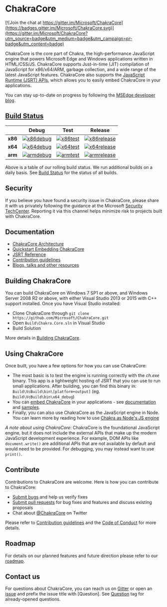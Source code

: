 # ChakraCore

[![Join the chat at https://gitter.im/Microsoft/ChakraCore](https://badges.gitter.im/Microsoft/ChakraCore.svg)](https://gitter.im/Microsoft/ChakraCore?utm_source=badge&utm_medium=badge&utm_campaign=pr-badge&utm_content=badge)

ChakraCore is the core part of Chakra, the high-performance JavaScript engine that powers Microsoft Edge and Windows applications written in HTML/CSS/JS.  ChakraCore supports Just-in-time (JIT) compilation of JavaScript for x86/x64/ARM, garbage collection, and a wide range of the latest JavaScript features.  ChakraCore also supports the [JavaScript Runtime (JSRT) APIs](https://github.com/Microsoft/ChakraCore/wiki/JavaScript-Runtime-%28JSRT%29-Overview), which allows you to easily embed ChakraCore in your applications.

You can stay up-to-date on progress by following the [MSEdge developer blog](https://blogs.windows.com/msedgedev/).

## [Build Status](https://github.com/Microsoft/ChakraCore/wiki/Build-Status)

|         | __Debug__ | __Test__ | __Release__ |
|:-------:|:---------:|:--------:|:-----------:|
| __x86__ | [![x86debug][x86dbgicon]][x86dbglink] | [![x86test][x86testicon]][x86testlink] | [![x86release][x86relicon]][x86rellink] |
| __x64__ | [![x64debug][x64dbgicon]][x64dbglink] | [![x64test][x64testicon]][x64testlink] | [![x64release][x64relicon]][x64rellink] |
| __arm__ | [![armdebug][armdbgicon]][armdbglink] | [![armtest][armtesticon]][armtestlink] | [![armrelease][armrelicon]][armrellink] |

[x86dbgicon]: https://ci.dot.net/job/Microsoft_ChakraCore/job/master/job/x86_debug/badge/icon
[x86dbglink]: https://ci.dot.net/job/Microsoft_ChakraCore/job/master/job/x86_debug/
[x86testicon]: https://ci.dot.net/job/Microsoft_ChakraCore/job/master/job/x86_test/badge/icon
[x86testlink]: https://ci.dot.net/job/Microsoft_ChakraCore/job/master/job/x86_test/
[x86relicon]: https://ci.dot.net/job/Microsoft_ChakraCore/job/master/job/x86_release/badge/icon
[x86rellink]: https://ci.dot.net/job/Microsoft_ChakraCore/job/master/job/x86_release/

[x64dbgicon]: https://ci.dot.net/job/Microsoft_ChakraCore/job/master/job/x64_debug/badge/icon
[x64dbglink]: https://ci.dot.net/job/Microsoft_ChakraCore/job/master/job/x64_debug/
[x64testicon]: https://ci.dot.net/job/Microsoft_ChakraCore/job/master/job/x64_test/badge/icon
[x64testlink]: https://ci.dot.net/job/Microsoft_ChakraCore/job/master/job/x64_test/
[x64relicon]: https://ci.dot.net/job/Microsoft_ChakraCore/job/master/job/x64_release/badge/icon
[x64rellink]: https://ci.dot.net/job/Microsoft_ChakraCore/job/master/job/x64_release/

[armdbgicon]: https://ci.dot.net/job/Microsoft_ChakraCore/job/master/job/arm_debug/badge/icon
[armdbglink]: https://ci.dot.net/job/Microsoft_ChakraCore/job/master/job/arm_debug/
[armtesticon]: https://ci.dot.net/job/Microsoft_ChakraCore/job/master/job/arm_test/badge/icon
[armtestlink]: https://ci.dot.net/job/Microsoft_ChakraCore/job/master/job/arm_test/
[armrelicon]: https://ci.dot.net/job/Microsoft_ChakraCore/job/master/job/arm_release/badge/icon
[armrellink]: https://ci.dot.net/job/Microsoft_ChakraCore/job/master/job/arm_release/

Above is a table of our rolling build status. We run additional builds on a daily basis. See [Build Status](https://github.com/Microsoft/ChakraCore/wiki/Build-Status) for the status of all builds.

## Security

If you believe you have found a security issue in ChakraCore, please share it with us privately following the guidance at the Microsoft [Security TechCenter](https://technet.microsoft.com/en-us/security/ff852094). Reporting it via this channel helps minimize risk to projects built with ChakraCore.

## Documentation

* [ChakraCore Architecture](https://github.com/Microsoft/ChakraCore/wiki/Architecture-Overview)
* [Quickstart Embedding ChakraCore](https://github.com/Microsoft/ChakraCore/wiki/Embedding-ChakraCore)
* [JSRT Reference](https://github.com/Microsoft/ChakraCore/wiki/JavaScript-Runtime-%28JSRT%29-Reference)
* [Contribution guidelines](CONTRIBUTING.md)
* [Blogs, talks and other resources](https://github.com/Microsoft/ChakraCore/wiki/Resources)

## Building ChakraCore

You can build ChakraCore on Windows 7 SP1 or above, and Windows Server 2008 R2 or above, with either Visual Studio 2013 or 2015 with C++ support installed.  Once you have Visual Studio installed:

* Clone ChakraCore through ```git clone https://github.com/Microsoft/ChakraCore.git```
* Open `Build\Chakra.Core.sln` in Visual Studio
* Build Solution

More details in [Building ChakraCore](https://github.com/Microsoft/ChakraCore/wiki/Building-ChakraCore).

## Using ChakraCore

Once built, you have a few options for how you can use ChakraCore:

* The most basic is to test the engine is running correctly with the *ch.exe* binary.  This app is a lightweight hosting of JSRT that you can use to run small applications.  After building, you can find this binary in: `Build\VcBuild\bin\[platform+output]`  (eg. `Build\VcBuild\bin\x64_debug`)
* You can [embed ChakraCore](https://github.com/Microsoft/ChakraCore/wiki/Embedding-ChakraCore) in your applications - see [documentation](https://github.com/Microsoft/ChakraCore/wiki/Embedding-ChakraCore) and [samples](http://aka.ms/chakracoresamples).
* Finally, you can also use ChakraCore as the JavaScript engine in Node.  You can learn more by reading how to use [Chakra as Node's JS engine](https://github.com/Microsoft/node)

_A note about using ChakraCore_: ChakraCore is the foundational JavaScript engine, but it does not include the external APIs that make up the modern JavaScript development experience.  For example, DOM APIs like ```document.write()``` are additional APIs that are not available by default and would need to be provided.  For debugging, you may instead want to use ```print()```.

## Contribute

Contributions to ChakraCore are welcome.  Here is how you can contribute to ChakraCore:

* [Submit bugs](https://github.com/Microsoft/ChakraCore/issues) and help us verify fixes
* [Submit pull requests](https://github.com/Microsoft/ChakraCore/pulls) for bug fixes and features and discuss existing proposals
* Chat about [@ChakraCore](https://twitter.com/ChakraCore) on Twitter

Please refer to [Contribution guidelines](CONTRIBUTING.md) and the [Code of Conduct](CODE_OF_CONDUCT.md) for more details.

## Roadmap
For details on our planned features and future direction please refer to our [roadmap](https://github.com/Microsoft/ChakraCore/wiki/Roadmap).

## Contact us
For questions about ChakraCore, you can reach us on [Gitter](https://gitter.im/Microsoft/ChakraCore) or open an [issue](https://github.com/Microsoft/ChakraCore/issues/new) and prefix the issue title with [Question]. See [Question](https://github.com/Microsoft/ChakraCore/issues?q=label%3AQuestion) tag for already-opened questions.
